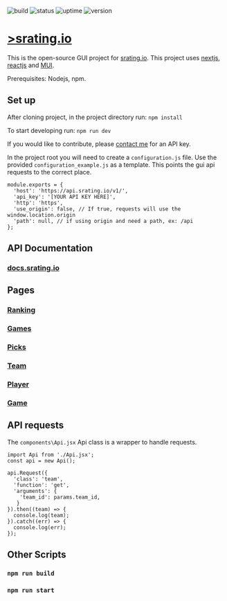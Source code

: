 ![build](https://github.com/esmalleydev/srating.io-gui/actions/workflows/build.js.yml/badge.svg)
![status](https://img.shields.io/uptimerobot/status/m793600490-481ed5a22e5d58de53fdb32a)
![uptime](https://img.shields.io/uptimerobot/ratio/7/m793600490-481ed5a22e5d58de53fdb32a)
![version](https://img.shields.io/github/package-json/v/esmalleydev/srating.io-gui)
# [>srating.io](https://srating.io)

This is the open-source GUI project for [srating.io](https://srating.io). This project uses [nextjs](https://nextjs.org/), [reactjs](https://reactjs.org/) and [MUI](https://mui.com/material-ui/getting-started/overview/).

Prerequisites: Nodejs, npm.

## Set up

After cloning project, in the project directory run:
`npm install`

To start developing run:
`npm run dev`

If you would like to contribute, please [contact me](mailto:contact@srating.io) for an API key.

In the project root you will need to create a `configuration.js` file. Use the provided `configuration_example.js` as a template. This points the gui api requests to the correct place.

```
module.exports = {
  'host': 'https://api.srating.io/v1/',
  'api_key': '[YOUR API KEY HERE]',
  'http': 'https',
  'use_origin': false, // If true, requests will use the window.location.origin
  'path': null, // if using origin and need a path, ex: /api
};
```

## API Documentation
### [docs.srating.io](https://docs.srating.io)

## Pages

### [Ranking](app/cbb/ranking/README.md)

### [Games](app/cbb/games/README.md)

### [Picks](app/cbb/picks/README.md)

### [Team](app/cbb/team/[team_id]/README.md)

### [Player](app/cbb/player/[player_id]/README.md)

### [Game](app/cbb/games/[cbb_game_id]/README.md)

## API requests

The `components\Api.jsx` Api class is a wrapper to handle requests.

```
import Api from './Api.jsx';
const api = new Api();

api.Request({
  'class': 'team',
  'function': 'get',
  'arguments': {
    'team_id': params.team_id,
   }
}).then((team) => {
  console.log(team);
}).catch((err) => {
  console.log(err);
});
```

## Other Scripts

### `npm run build`

### `npm run start`






